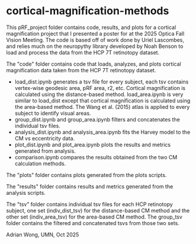 # cortical-magnification-methods
This pRF_project folder contains code, results, and plots for a 
cortical magnification project that I presented a poster for at 
the 2025 Optica Fall Vision Meeting. The code is based off of 
work done by Uriel Lascombes, and relies much on the neuropythy 
library developed by Noah Benson to load and process the data 
from the HCP 7T retinotopy dataset.

The "code" folder contains code that loads, analyzes, and plots 
cortical magnification data taken from the HCP 7T retinotopy 
dataset. 
- load_dist.ipynb generates a tsv file for every subject, 
each tsv contains vertex-wise geodesic area, pRF area, r2, etc. 
Cortical magnification is calculated using the distance-based
method. load_area.ipynb is very similar to load_dist except that
cortical magnification is calculated using the area-based method.
The Wang et al. (2015) atlas is applied to every subject to
identify visual areas.
- group_dist.ipynb and group_area.ipynb filters and concatenates 
the individual tsv files.
- analysis_dist.ipynb and analysis_area.ipynb fits the Harvey model
to the CM vs eccentricity data.
- plot_dist.ipynb and plot_area.ipynb plots the results and metrics
generated from analysis.
- comparison.ipynb compares the results obtained from the two CM 
calculation methods.

The "plots" folder contains plots generated from the plots scripts.

The "results" folder contains results and metrics generated from 
the analysis scripts.

The "tsv" folder contains individual tsv files for each HCP 
retinotopy subject, one set (indiv_dist_tsv) for the distance-based 
CM method and the other set (indiv_area_tsv) for the area-based CM 
method. The group_tsv folder contains the filtered and concatenated 
tsvs from those two sets.

Adrian Wong,
UMN, Oct 2025
